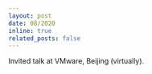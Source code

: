 ```yaml
---
layout: post
date: 08/2020
inline: true
related_posts: false
---
```

Invited talk at VMware, Beijing (virtually).
